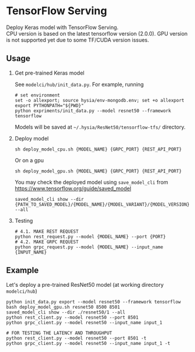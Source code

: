# TensorFlow Serving
Deploy Keras model with TensorFlow Serving.  
CPU version is based on the latest tensorflow version (2.0.0).
GPU version is not supported yet due to some TF/CUDA version issues.

## Usage

<ol>
<li> Get pre-trained Keras model

See `modelci/hub/init_data.py`. For example, running 
```shell script
# set environment
set -o allexport; source hysia/env-mongodb.env; set +o allexport
export PYTHONPATH="${PWD}"
python expriments/init_data.py --model resnet50 --framework tensorflow 
```
Models will be saved at `~/.hysia/ResNet50/tensorflow-tfs/` directory.

</li>
<li> Deploy model

```shell script
sh deploy_model_cpu.sh {MODEL_NAME} {GRPC_PORT} {REST_API_PORT}
```
Or on a gpu
```shell script
sh deploy_model_gpu.sh {MODEL_NAME} {GRPC_PORT} {REST_API_PORT}
```
You may check the deployed model using `save_model_cli` from https://www.tensorflow.org/guide/saved_model
```shell script
saved_model_cli show --dir {PATH_TO_SAVED_MODEL}/{MODEL_NAME}/{MODEL_VARIANT}/{MODEL_VERSION} --all
```

</li>
<li> Testing

```shell script
# 4.1. MAKE REST REQUEST
python rest_request.py --model {MODEL_NAME} --port {PORT}
# 4.2. MAKE GRPC REQUEST
python grpc_request.py --model {MODEL_NAME} --input_name {INPUT_NAME}
```

</li>
</ol>

## Example
Let's deploy a pre-trained ResNet50 model (at working directory `modelci/hub`)
```shell script
python init_data.py export --model resnet50 --framework tensorflow
bash deploy_model_gpu.sh resnet50 8500 8501
saved_model_cli show --dir ./resnet50/1 --all
python rest_client.py --model resnet50 --port 8501
python grpc_client.py --model resnet50 --input_name input_1

# FOR TESTING THE LATENCY AND THROUGHPUT
python rest_client.py --model resnet50 --port 8501 -t
python grpc_client.py --model resnet50 --input_name input_1 -t
```

